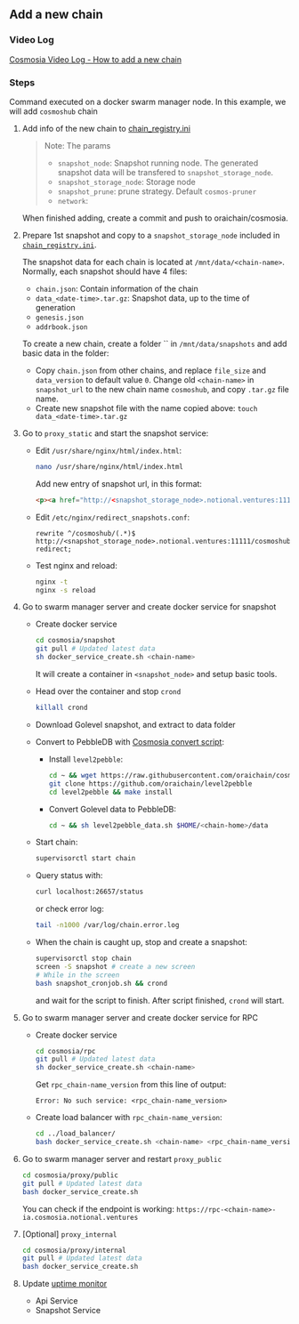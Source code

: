 ## Add a new chain

### Video Log

[Cosmosia Video Log - How to add a new chain](https://www.youtube.com/embed/AXyyAp6op7E ':include :type=iframe width=100% height=400px')


### Steps

Command executed on a docker swarm manager node. In this example, we will add `cosmoshub` chain

1. Add info of the new chain to [chain_registry.ini](../data/chain_registry.ini)

   > Note: The params
   > - `snapshot_node`: Snapshot running node. The generated snapshot data will be transfered to `snapshot_storage_node`.
   > - `snapshot_storage_node`: Storage node 
   > - `snapshot_prune`: prune strategy. Default `cosmos-pruner`
   > - `network`: 

   When finished adding, create a commit and push to oraichain/cosmosia.

2. Prepare 1st snapshot and copy to a `snapshot_storage_node` included in [`chain_registry.ini`](https://github.com/oraichain/cosmosia/blob/main/data/chain_registry.ini#L8). 
   
   The snapshot data for each chain is located at `/mnt/data/<chain-name>`. Normally, each snapshot should have 4 files:
   
    - `chain.json`: Contain information of the chain
    - `data_<date-time>.tar.gz`: Snapshot data, up to the time of generation
    - `genesis.json`
    - `addrbook.json`

   To create a new chain, create a folder `` in `/mnt/data/snapshots` and add basic data in the folder:
    - Copy `chain.json` from other chains, and replace `file_size` and `data_version` to default value `0`. Change old `<chain-name>` in `snapshot_url` to the new chain name `cosmoshub`, and copy `.tar.gz` file name.
    - Create new snapshot file with the name copied above: `touch data_<date-time>.tar.gz`
   
3. Go to `proxy_static` and start the snapshot service:

   - Edit `/usr/share/nginx/html/index.html`:
      ```bash
      nano /usr/share/nginx/html/index.html
      ```
      Add new entry of snapshot url, in this format:
      ```html
      <p><a href="http://<snapshot_storage_node>.notional.ventures:11111/cosmoshub/">cosmoshub</a></p>
      ```
   - Edit `/etc/nginx/redirect_snapshots.conf`:
      ```
      rewrite ^/cosmoshub/(.*)$ http://<snapshot_storage_node>.notional.ventures:11111/cosmoshub/$1$is_args$args redirect;
      ```
   - Test nginx and reload:
      ```bash
      nginx -t
      nginx -s reload
      ```
4. Go to swarm manager server and create docker service for snapshot
   - Create docker service
      ```bash
      cd cosmosia/snapshot
      git pull # Updated latest data
      sh docker_service_create.sh <chain-name>
      ```
      It will create a container in `<snapshot_node>` and setup basic tools. 

   - Head over the container and stop `crond`
      ```bash
      killall crond
      ```
   - Download Golevel snapshot, and extract to data folder
   - Convert to PebbleDB with [Cosmosia convert script](https://raw.githubusercontent.com/oraichain/cosmosia/dev/snapshot/scripts/level2pebble_data.sh):
      - Install `level2pebble`:
         ```bash
         cd ~ && wget https://raw.githubusercontent.com/oraichain/cosmosia/dev/snapshot/scripts/level2pebble_data.sh
         git clone https://github.com/oraichain/level2pebble
         cd level2pebble && make install
         ```
      - Convert Golevel data to PebbleDB:
         ```bash
         cd ~ && sh level2pebble_data.sh $HOME/<chain-home>/data
         ```
   - Start chain:
      ```bash
      supervisorctl start chain
      ```
   - Query status with:
      ```bash
      curl localhost:26657/status
      ```
      or check error log:
      ```bash
      tail -n1000 /var/log/chain.error.log
      ```
   - When the chain is caught up, stop and create a snapshot:
      ```bash
      supervisorctl stop chain
      screen -S snapshot # create a new screen
      # While in the screen
      bash snapshot_cronjob.sh && crond
      ```
      and wait for the script to finish. After script finished, `crond` will start.

5. Go to swarm manager server and create docker service for RPC
   - Create docker service
      ```bash
      cd cosmosia/rpc
      git pull # Updated latest data
      sh docker_service_create.sh <chain-name>
      ```
      Get `rpc_chain-name_version` from this line of output:
      ```
      Error: No such service: <rpc_chain-name_version>
      ```
   - Create load balancer with `rpc_chain-name_version`:
      ```bash
      cd ../load_balancer/
      bash docker_service_create.sh <chain-name> <rpc_chain-name_version>
      ```
      <!-- Get `lb_chain-name` from this line of output: -->
      <!-- ``` -->
      <!-- Error: No such service: <lb_chain-name> -->
      <!-- ``` -->
   <!-- - Depend on how many nodes we want to run, we can define it in `docs/service_placement.md` -->

   
6. Go to swarm manager server and restart `proxy_public`
   ```bash
   cd cosmosia/proxy/public
   git pull # Updated latest data
   bash docker_service_create.sh
   ```
   You can check if the endpoint is working: `https://rpc-<chain-name>-ia.cosmosia.notional.ventures`

7. [Optional] `proxy_internal`
   ```bash
   cd cosmosia/proxy/internal
   git pull # Updated latest data
   bash docker_service_create.sh
   ```
8. Update [uptime monitor](https://status.notional.ventures/status/notionalapi)

      - Api Service
      - Snapshot Service